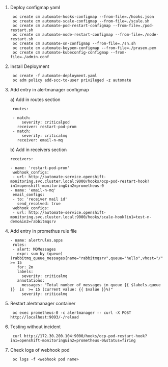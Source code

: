 1. Deploy configmap yaml

        oc create cm automate-hooks-configmap --from-file=./hooks.json
        oc create cm automate-scale-configmap --from-file=./scale.sh
        oc create cm automate-pod-restart-configmap --from-file=./pod-restart.sh
        oc create cm automate-node-restart-configmap --from-file=./node-restart.sh
        oc create cm automate-sn-configmap --from-file=./sn.sh
        oc create cm automate-keypem-configmap --from-file=./prasen.pem
        oc create cm automate-kubeconfig-configmap --from-file=./admin.conf

2. Install Deployment

        oc create -f automate-deployment.yaml
        oc adm policy add-scc-to-user privileged -z automate

3. Add entry in alertmanager configmap

   a) Add in routes section

     ```
      routes:

      - match:
          severity: criticalpod
        receiver: restart-pod-prom
      - match:
          severity: criticalmq
        receiver: email-n-mq   
     ```        

   b) Add in receivers section

     ```   
    receivers:

    - name: 'restart-pod-prom'
      webhook_configs:
      - url: http://automate-service.openshift-monitoring.svc.cluster.local:9000/hooks/ocp-pod-restart-hook?in1=openshift-monitoring&in2=prometheus-0
    - name: 'email-n-mq'
      email_configs:
      - to: 'receiver mail id'
        send_resolved: true
      webhook_configs:
      - url: http://automate-service.openshift-monitoring.svc.cluster.local:9000/hooks/scale-hook?in1=test-n-demo&in2=rabbitmqsrv      
     ```
4. Add entry in promethus rule file
     
     ```
    - name: alertrules.apps
      rules:
      - alert: MQMessages
        expr: sum by (queue) (rabbitmq_queue_messages{name="rabbitmqsrv",queue="hello",vhost="/"}) >= 15
        for: 2m
        labels:
          severity: criticalmq
        annotations:
          messages: "Total number of messages in queue {{ $labels.queue }}  is  >= 15 (current value: {{ $value }}%)"
          severity: criticalmq
     ```
5. Restart alertmanager container

        oc exec prometheus-0 -c alertmanager -- curl -X POST http://localhost:9093/-/reload

6. Testing without incident

        curl http://172.30.200.104:9000/hooks/ocp-pod-restart-hook?in1=openshift-monitoring&in2=prometheus-0&status=firing

7. Check logs of webhook pod

        oc logs -f <webhook pod name>
